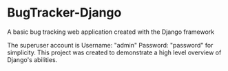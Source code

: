 # BugTracker-Django
A basic bug tracking web application created with the Django framework

The superuser account is Username: "admin" Password: "password" for simplicity. This project was created to demonstrate a high level overview of Django's abilities.
